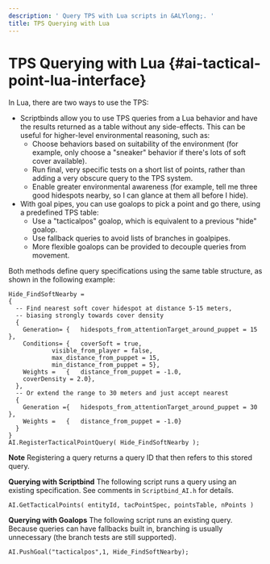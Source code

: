 ```yaml
---
description: ' Query TPS with Lua scripts in &ALYlong;. '
title: TPS Querying with Lua
---
```

# TPS Querying with Lua {#ai-tactical-point-lua-interface}

In Lua, there are two ways to use the TPS:
+ Scriptbinds allow you to use TPS queries from a Lua behavior and have the results returned as a table without any side\-effects\. This can be useful for higher\-level environmental reasoning, such as:
  + Choose behaviors based on suitability of the environment \(for example, only choose a "sneaker" behavior if there's lots of soft cover available\)\.
  + Run final, very specific tests on a short list of points, rather than adding a very obscure query to the TPS system\.
  + Enable greater environmental awareness \(for example, tell me three good hidespots nearby, so I can glance at them all before I hide\)\.
+ With goal pipes, you can use goalops to pick a point and go there, using a predefined TPS table:
  + Use a "tacticalpos" goalop, which is equivalent to a previous "hide" goalop\.
  + Use fallback queries to avoid lists of branches in goalpipes\.
  + More flexible goalops can be provided to decouple queries from movement\.

Both methods define query specifications using the same table structure, as shown in the following example:

```
Hide_FindSoftNearby =
{
  -- Find nearest soft cover hidespot at distance 5-15 meters,
  -- biasing strongly towards cover density
  {
    Generation= {   hidespots_from_attentionTarget_around_puppet = 15 },
    Conditions= {   coverSoft = true,
            visible_from_player = false,
            max_distance_from_puppet = 15,
            min_distance_from_puppet = 5},
    Weights =   {   distance_from_puppet = -1.0,
    coverDensity = 2.0},
  },
  -- Or extend the range to 30 meters and just accept nearest
  {
    Generation ={   hidespots_from_attentionTarget_around_puppet = 30 },
    Weights =   {   distance_from_puppet = -1.0}
  }
}
AI.RegisterTacticalPointQuery( Hide_FindSoftNearby );
```

**Note**
Registering a query returns a query ID that then refers to this stored query\.

**Querying with Scriptbind**
The following script runs a query using an existing specification\. See comments in `Scriptbind_AI.h` for details\.

```
AI.GetTacticalPoints( entityId, tacPointSpec, pointsTable, nPoints )
```

**Querying with Goalops**
The following script runs an existing query\. Because queries can have fallbacks built in, branching is usually unnecessary \(the branch tests are still supported\)\.

```
AI.PushGoal("tacticalpos",1, Hide_FindSoftNearby);
```